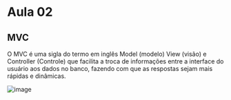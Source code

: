 # Aula 02
## MVC
O MVC é uma sigla do termo em inglês Model (modelo) View (visão) e Controller (Controle) que facilita a troca de informações entre a interface do usuário aos dados no banco, fazendo com que as respostas sejam mais rápidas e dinâmicas.

![image](https://github.com/raianecj/ltpoo-java/assets/39846447/d7515ef4-de2c-4507-a2c2-95fbdf9219f9)

